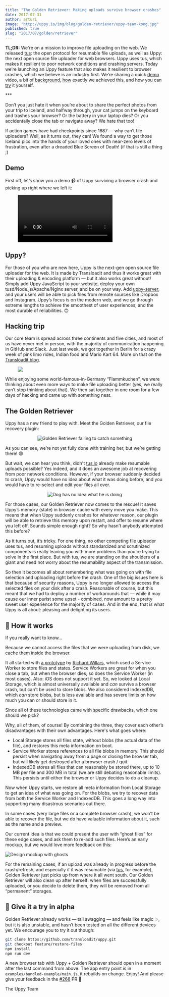 ```yaml
---
title: "The Golden Retriever: Making uploads survive browser crashes"
date: 2017-07-31
author: arturi
image: "http://uppy.io/img/blog/golden-retriever/uppy-team-kong.jpg"
published: true
slug: "2017/07/golden/retriever"
---
```


**TL;DR:** We're on a mission to improve file uploading on the web. We released [tus](https://tus.io): the open protocol for resumable file uploads, as well as Uppy: the next open source file uploader for web browsers. Uppy uses tus, which makes it resilient to poor network conditions and crashing servers. Today we’re launching an Uppy feature that also makes it resilient to browser crashes, which we believe is an industry first. We’re sharing a quick [demo](/blog/2017/07/golden-retriever/#demo) video, a bit of [background](/blog/2017/07/golden-retriever/#uppy), [how](/blog/2017/07/golden-retriever/#how) exactly we achieved this, and how you can [try](/blog/2017/07/golden-retriever/#try) it yourself.

\***

Don’t you just hate it when you’re about to share the perfect photos from your trip to Iceland, and halfway through, your cat jumps on the keyboard and trashes your browser? Or the battery in your laptop dies? Or you accidentally close the tab or navigate away? We hate that too!

If action games have had checkpoints since 1687 — why can’t file uploaders? Well, as it turns out, they can! We found a way to get those Iceland pics into the hands of your loved ones with near-zero levels of frustration, even after a dreaded Blue Screen of Death! (if that is still a thing ;)

<!--truncate-->

<a name="demo"></a>

## Demo

First off, let’s show you a demo 📹 of Uppy surviving a browser crash and picking up right where we left it:

<figure class="wide"><video alt="Demo video showing the Golden Retriever file restoring plugin in action" controls><source src="/img/blog/golden-retriever/uppy-golden-retriever-crash-demo-2.mp4" type="video/mp4" />Your browser does not support the video tag, you can <a href="/img/blog/golden-retriever/uppy-golden-retriever-crash-demo-2.mp4">download the video</a> to watch it.</video></figure>

<a name="uppy"></a>

## Uppy?

For those of you who are new here, Uppy is the next-gen open source file uploader for the web. It is made by Transloadit and thus it works great with their uploading & encoding platform — but it also works great without! Simply add Uppy JavaScript to your website, deploy your own tusd/Node.js/Apache/Nginx server, and be on your way. Add [uppy-server](https://github.com/transloadit/uppy-server), and your users will be able to pick files from remote sources like Dropbox and Instagram. Uppy’s focus is on the modern web, and we go through extreme lengths to achieve the smoothest of user experiences, and the most durable of reliabilities. 🙃

## Hacking trip

Our core team is spread across three continents and five cities, and most of us have never met in person, with the majority of communication happening in GitHub and Slack. Just last week, we got together in Berlin for a crazy week of pink limo rides, Indian food and Mario Kart 64. More on that on the [Transloadit blog](https://transloadit.com/blog/2017/08/team-meetup-2017/).

<figure class="wide">
  <img src="/img/blog/golden-retriever/uppy-team-kong.jpg" />
</figure>

While enjoying some world-famous-in-Germany “Flammkuchen”, we were thinking about even more ways to make file uploading better (yes, we really can’t stop thinking about that). We then sat together in one room for a few days of hacking and came up with something neat. 

## The Golden Retriever

Uppy has a new friend to play with. Meet the Golden Retriever, our file recovery plugin:

<center><img src="/img/blog/golden-retriever/catch-fail-2.gif" alt="Golden Retriever failing to catch something" title="Good try, girl!" /></center>

As you can see, we’re not yet fully done with training her, but we’re getting there! 😄

But wait, we can hear you think, didn't [tus.io](https://tus.io) already make resumable uploads possible? Yes indeed, and it does an awesome job at recovering from poor network conditions. However, if your browser suddenly decided to crash, Uppy would have no idea about what it was doing before, and you would have to re-select and edit your files all over. 

<center><img src="/img/blog/golden-retriever/no-idea-dog-3.gif" alt="Dog has no idea what he is doing" title="Keep trying, buddy!" /></center>

For those cases, our Golden Retriever now comes to the rescue! It saves Uppy’s memory (state) in browser cache with every move you make. This means that when Uppy suddenly crashes for whatever reason, our plugin will be able to retrieve this memory upon restart, and offer to resume where you left off. Sounds simple enough right? So why hasn't anybody attempted this before?

As it turns out, it’s tricky. For one thing, no other competing file uploader uses tus, and resuming uploads without standardized and scrutinized components is really leaving you with more problems than you’re trying to solve in the first place. But with tus, we are standing on the shoulders of a giant and need not worry about the resumability aspect of the transmission.

So then it becomes all about remembering what was going on with file selection and uploading right before the crash. One of the big issues here is that because of security reasons, Uppy is no longer allowed to access the selected files on your disk after a crash. Reasonable of course, but this meant that we had to deploy a number of workarounds that — while it may cause our inner purist some upset - combined, now amount to a pretty sweet user experience for the majority of cases. And in the end, that is what Uppy is all about: pleasing and delighting its users.

<a name="how"></a>

## 👻 How it works

If you really want to know...

Because we cannot access the files that we were uploading from disk, we cache them inside the browser.

It all started with [a prototype](https://github.com/transloadit/uppy/issues/237) by [Richard Willars](https://github.com/richardwillars), which used a Service Worker to store files and states. Service Workers are great for when you close a tab, but when the browser dies, so does the Service Worker (in most cases). Also: iOS does not support it yet. So, we looked at Local Storage, which is almost universally available and _can_ survive a browser crash, but can't be used to store blobs. We also considered IndexedDB, which _can_ store blobs, but is less available and has severe limits on how much you can or should store in it.

Since all of these technologies came with specific drawbacks, which one should we pick?

Why, all of them, of course! By combining the three, they cover each other’s disadvantages with their own advantages. Here's what goes where: 

- Local Storage stores all files state, without blobs (the actual data of the file), and restores this meta information on boot.
- Service Worker stores references to all file blobs in memory. This should persist when navigating away from a page or closing the browser tab, but will likely get destroyed after a browser crash / quit.
- IndexedDB stores all files that can reasonably be stored there, up to 10 MB per file and 300 MB in total (we are still debating reasonable limits). This persists until either the browser or Uppy decides to do a cleanup.

Now when Uppy starts, we restore all meta information from Local Storage to get an idea of what was going on. For the blobs, we try to recover data from both the Service Worker and IndexedDB. This goes a long way into supporting many disastrous scenarios out there. 

In some cases (very large files or a complete browser crash), we won’t be able to recover the file, but we do have valuable information about it, such as the name and a preview.

Our current idea is that we could present the user with “ghost files” for these edge cases, and ask them to re-add such files. Here’s an early mockup, but we would love more feedback on this:

<img src="/img/blog/golden-retriever/desktop-ghost.png" alt="Design mockup with ghosts" title="Design mockup with ghosts" />

For the remaining cases, if an upload was already in progress before the crash/refresh, and especially if it was resumable (via [tus](https://tus.io), for example), Golden Retriever just picks up from where it all went south. Our Golden Retriever will also clean up after herself: when files are successfully uploaded, or you decide to delete them, they will be removed from all “permanent” storages.

<a name="try"></a>

## 🚦 Give it a try in alpha

Golden Retriever already works — tail awagging — and feels like magic :sparkles:, but it is also unstable, and hasn’t been tested on all the different devices yet. We encourage you to try it out though:

```sh
git clone https://github.com/transloadit/uppy.git
git checkout feature/restore-files
npm install
npm run dev
```

A new browser tab with Uppy + Golden Retriever should open in a moment after the last command from above. The app entry point is in `examples/bundled-example/main.js`, it rebuilds on change. Enjoy! And please give your feedback in the [#268](https://github.com/transloadit/uppy/pull/268) PR 🎉

The Uppy Team

